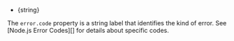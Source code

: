 
* {string}

The `error.code` property is a string label that identifies the kind of error.
See [Node.js Error Codes][] for details about specific codes.

